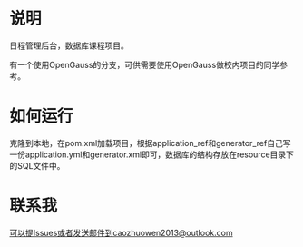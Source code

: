 # 说明

日程管理后台，数据库课程项目。

有一个使用OpenGauss的分支，可供需要使用OpenGauss做校内项目的同学参考。

# 如何运行

克隆到本地，在pom.xml加载项目，根据application_ref和generator_ref自己写一份application.yml和generator.xml即可，数据库的结构存放在resource目录下的SQL文件中。

# 联系我

可以提Issues或者发送邮件到caozhuowen2013@outlook.com

